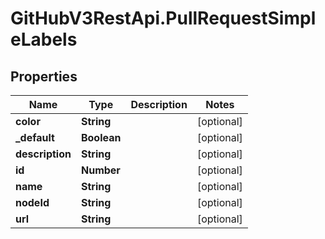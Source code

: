 # GitHubV3RestApi.PullRequestSimpleLabels

## Properties

Name | Type | Description | Notes
------------ | ------------- | ------------- | -------------
**color** | **String** |  | [optional] 
**_default** | **Boolean** |  | [optional] 
**description** | **String** |  | [optional] 
**id** | **Number** |  | [optional] 
**name** | **String** |  | [optional] 
**nodeId** | **String** |  | [optional] 
**url** | **String** |  | [optional] 


